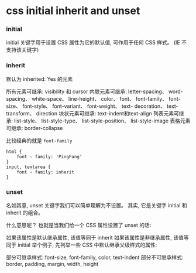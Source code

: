 # css initial inherit and unset

### initial

initial 关键字用于设置 CSS 属性为它的默认值, 可作用于任何 CSS 样式。 (IE 不支持该关键字)

### inherit

默认为 inherited: Yes 的元素

所有元素可继承: visibility 和 cursor
内联元素可继承: letter-spacing、 word-spacing、 white-space、 line-height、 color、 font、 font-family、 font-size、 font-style、 font-variant、 font-weight、 text- decoration、 text-transform、 direction
块状元素可继承: text-indent和text-align
列表元素可继承: list-style、 list-style-type、 list-style-position、 list-style-image
表格元素可继承: border-collapse

比较经典的就是 `font-family` 

    html {
        font - family: 'PingFang'
    }
    input, textarea {
        font - family: inherit
    }

### unset

名如其意, unset 关键字我们可以简单理解为不设置。 其实, 它是关键字 initial 和 inherit 的组合。 

什么意思呢？ 也就是当我们给一个 CSS 属性设置了 unset 的话: 

如果该属性是默认继承属性, 该值等同于 inherit
如果该属性是非继承属性, 该值等同于 initial
举个例子, 先列举一些 CSS 中默认继承父级样式的属性: 

部分可继承样式: font-size, font-family, color, text-indent
部分不可继承样式: border, padding, margin, width, height